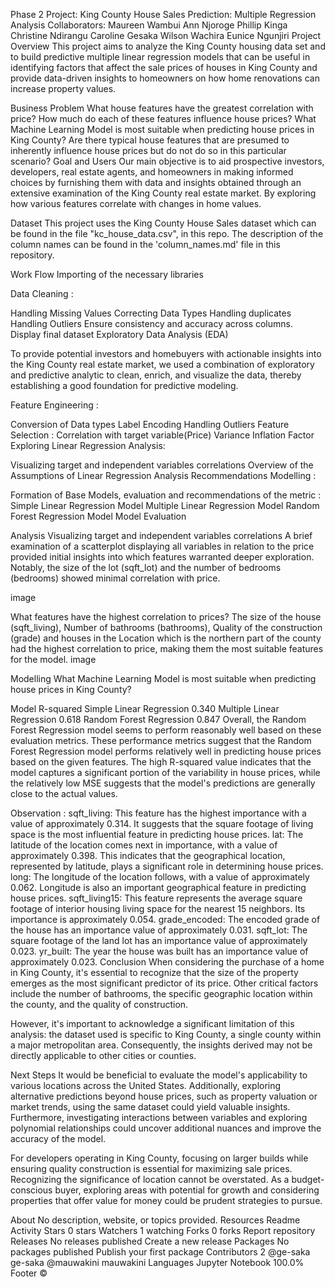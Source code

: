 Phase 2 Project: King County House Sales Prediction: Multiple Regression Analysis
Collaborators:
Maureen Wambui
Ann Njoroge
Phillip Kinga
Christine Ndirangu
Caroline Gesaka
Wilson Wachira
Eunice Ngunjiri
Project Overview
This project aims to analyze the King County housing data set and to build predictive multiple linear regression models that can be useful in identifying factors that affect the sale prices of houses in King County and provide data-driven insights to homeowners on how home renovations can increase property values.

Business Problem
What house features have the greatest correlation with price?
How much do each of these features influence house prices?
What Machine Learning Model is most suitable when predicting house prices in King County?
Are there typical house features that are presumed to inherently influence house prices but do not do so in this particular scenario?
Goal and Users
Our main objective is to aid prospective investors, developers, real estate agents, and homeowners in making informed choices by furnishing them with data and insights obtained through an extensive examination of the King County real estate market. By exploring how various features correlate with changes in home values.

Dataset
This project uses the King County House Sales dataset which can be found in the file "kc_house_data.csv", in this repo. The description of the column names can be found in the 'column_names.md' file in this repository.

Work Flow
Importing of the necessary libraries

Data Cleaning :

Handling Missing Values
Correcting Data Types
Handling duplicates
Handling Outliers
Ensure consistency and accuracy across columns.
Display final dataset
Exploratory Data Analysis (EDA)

To provide potential investors and homebuyers with actionable insights into the King County real estate market, we used a combination of exploratory and predictive analytic to clean, enrich, and visualize the data, thereby establishing a good foundation for predictive modeling.

Feature Engineering :

Conversion of Data types
Label Encoding
Handling Outliers
Feature Selection :
Correlation with target variable(Price)
Variance Inflation Factor
Exploring Linear Regression Analysis:

Visualizing target and independent variables correlations
Overview of the Assumptions of Linear Regression Analysis
Recommendations
Modelling :

Formation of Base Models, evaluation and recommendations of the metric :
Simple Linear Regression Model
Multiple Linear Regression Model
Random Forest Regression Model
Model Evaluation

Analysis
Visualizing target and independent variables correlations
A brief examination of a scatterplot displaying all variables in relation to the price provided initial insights into which features warranted deeper exploration. Notably, the size of the lot (sqft_lot) and the number of bedrooms (bedrooms) showed minimal correlation with price.

image

What features have the highest correlation to prices?
The size of the house (sqft_living),
Number of bathrooms (bathrooms),
Quality of the construction (grade) and houses in the
Location which is the northern part of the county had the highest correlation to price, making them the most suitable features for the model.
image

Modelling
What Machine Learning Model is most suitable when predicting house prices in King County?

Model	R-squared
Simple Linear Regression	0.340
Multiple Linear Regression	0.618
Random Forest Regression	0.847
Overall, the Random Forest Regression model seems to perform reasonably well based on these evaluation metrics. These performance metrics suggest that the Random Forest Regression model performs relatively well in predicting house prices based on the given features. The high R-squared value indicates that the model captures a significant portion of the variability in house prices, while the relatively low MSE suggests that the model's predictions are generally close to the actual values.

Observation :
sqft_living: This feature has the highest importance with a value of approximately 0.314. It suggests that the square footage of living space is the most influential feature in predicting house prices.
lat: The latitude of the location comes next in importance, with a value of approximately 0.398. This indicates that the geographical location, represented by latitude, plays a significant role in determining house prices.
long: The longitude of the location follows, with a value of approximately 0.062. Longitude is also an important geographical feature in predicting house prices.
sqft_living15: This feature represents the average square footage of interior housing living space for the nearest 15 neighbors. Its importance is approximately 0.054.
grade_encoded: The encoded grade of the house has an importance value of approximately 0.031.
sqft_lot: The square footage of the land lot has an importance value of approximately 0.023.
yr_built: The year the house was built has an importance value of approximately 0.023.
Conclusion
When considering the purchase of a home in King County, it's essential to recognize that the size of the property emerges as the most significant predictor of its price. Other critical factors include the number of bathrooms, the specific geographic location within the county, and the quality of construction.

However, it's important to acknowledge a significant limitation of this analysis: the dataset used is specific to King County, a single county within a major metropolitan area. Consequently, the insights derived may not be directly applicable to other cities or counties.

Next Steps
It would be beneficial to evaluate the model's applicability to various locations across the United States. Additionally, exploring alternative predictions beyond house prices, such as property valuation or market trends, using the same dataset could yield valuable insights. Furthermore, investigating interactions between variables and exploring polynomial relationships could uncover additional nuances and improve the accuracy of the model.

For developers operating in King County, focusing on larger builds while ensuring quality construction is essential for maximizing sale prices. Recognizing the significance of location cannot be overstated. As a budget-conscious buyer, exploring areas with potential for growth and considering properties that offer value for money could be prudent strategies to pursue.

About
No description, website, or topics provided.
Resources
 Readme
 Activity
Stars
 0 stars
Watchers
 1 watching
Forks
 0 forks
Report repository
Releases
No releases published
Create a new release
Packages
No packages published
Publish your first package
Contributors
2
@ge-saka
ge-saka
@mauwakini
mauwakini
Languages
Jupyter Notebook
100.0%
Footer
©
